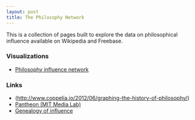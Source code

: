 ```yaml
---
layout: post
title: The Philosophy Network
---
```


This is a collection of pages built to explore the data on philosophical influence available on Wikipedia and Freebase.

### Visualizations

* [Philosophy influence network](philgraph/graph/)

### Links

* (http://www.coppelia.io/2012/06/graphing-the-history-of-philosophy/)
* [Pantheon (MIT Media Lab)](http://pantheon.media.mit.edu/treemap/country_exports/ES/all/-4000/2010/H15/pantheon)
* [Genealogy of influence](http://mike-love.net/genealogy/)
